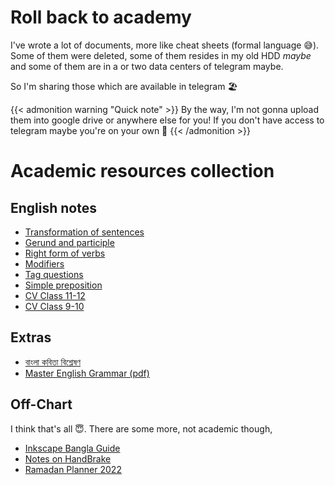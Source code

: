 # Roll back to academy

I've wrote a lot of documents, more like cheat sheets (formal language 😅). Some of them were deleted, some of them resides in my old HDD *maybe* and some of them are in a or two data centers of telegram maybe.

So I'm sharing those which are available in telegram 🏖️
<!--more-->
{{< admonition warning "Quick note" >}}
By the way, I'm not gonna upload them into google drive or anywhere else for you! If you don't have access to telegram maybe you're on your own 🫠
{{< /admonition >}}

# Academic resources collection

## English notes

- [Transformation of sentences](https://t.me/SharafatsNotes/85)
- [Gerund and participle](https://t.me/SharafatsNotes/231)
- [Right form of verbs](https://t.me/SharafatsNotes/50)
- [Modifiers](https://t.me/SharafatsNotes/47)
- [Tag questions](https://t.me/SharafatsNotes/44)
- [Simple preposition](https://t.me/SharafatsNotes/9)
- [CV Class 11-12](https://t.me/SharafatsNotes/8)
- [CV Class 9-10](https://t.me/SharafatsNotes/85)

## Extras

- [বাংলা কবিতা বিশ্লেষণ](https://t.me/SharafatsNotes/82)
- [Master English Grammar (pdf)](https://t.me/SharafatsNotes/249)

## Off-Chart
I think that's all 😇. There are some more, not academic though,
- [Inkscape Bangla Guide](https://t.me/SharafatsNotes/194)
- [Notes on HandBrake](https://t.me/SharafatsNotes/67)
- [Ramadan Planner 2022](https://t.me/SharafatsNotes/256)

